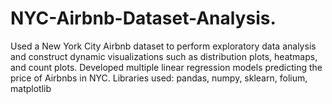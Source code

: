 # NYC-Airbnb-Dataset-Analysis. 
Used a New York City Airbnb dataset to perform exploratory data analysis and construct dynamic
visualizations such as distribution plots, heatmaps, and count plots.
Developed multiple linear regression models predicting the price of Airbnbs in NYC.
Libraries used: pandas, numpy, sklearn, folium, matplotlib
